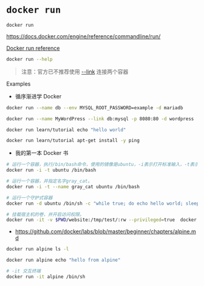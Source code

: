 # `docker run`

`docker run`

<https://docs.docker.com/engine/reference/commandline/run/>

[Docker run reference](https://docs.docker.com/engine/reference/run/)

```bash
docker run --help
```

> 注意：官方已不推荐使用 [--link](https://docs.docker.com/network/links/) 连接两个容器

Examples

- 循序渐进学 Docker

```bash
docker run --name db --env MYSQL_ROOT_PASSWORD=example -d mariadb

docker run --name MyWordPress --link db:mysql -p 8080:80 -d wordpress
```

```bash
docker run learn/tutorial echo "hello world"

docker run learn/tutorial apt-get install -y ping
```

- 我的第一本 Docker 书

```bash
# 运行一个容器，执行/bin/bash命令，使用的镜像是ubuntu，-i表示打开标准输入，-t表示打开伪tty终端。
docker run -i -t ubuntu /bin/bash

# 运行一个容器，并指定名字gray_cat。
docker run -i -t --name gray_cat ubuntu /bin/bash

# 运行一个守护式容器
docker run -d ubuntu /bin/sh -c "while true; do echo hello world; sleep 1; done"

# 挂载宿主机的卷，并开启访问权限。
docker run -it -v $PWD/website:/tmp/test/:rw --privileged=true  docker.io/centos /bin/bash
```

- <https://github.com/docker/labs/blob/master/beginner/chapters/alpine.md>

```bash
docker run alpine ls -l

docker run alpine echo "hello from alpine"

# -it 交互终端
docker run -it alpine /bin/sh
```

